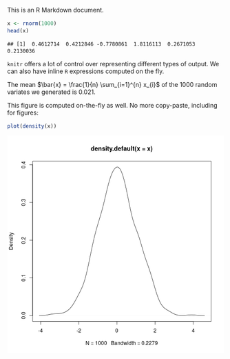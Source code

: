 This is an R Markdown document.


```r
x <- rnorm(1000)
head(x)
```

```
## [1]  0.4612714  0.4212846 -0.7780861  1.8116113  0.2671053  0.2130036
```

`knitr` offers a lot of control over representing different
types of output. We can also have inline `R` expressions
computed on the fly.

The mean $\bar{x} = \frac{1}{n} \sum_{i=1}^{n} x_{i}$ of the
1000 random variates we generated is
0.021.

This figure is computed on-the-fly as well. No more
copy-paste, including for figures:


```r
plot(density(x))
```

![plot of chunk sec_4](figure/sec_4-1.png)
